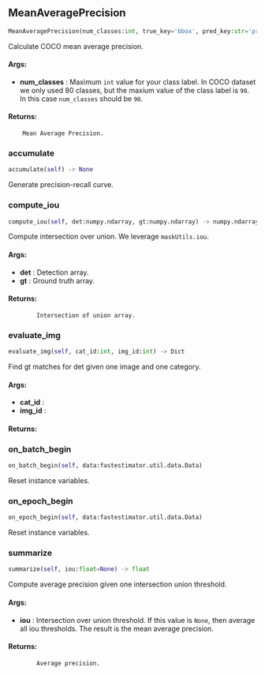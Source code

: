 ## MeanAveragePrecision
```python
MeanAveragePrecision(num_classes:int, true_key='bbox', pred_key:str='pred', mode:str='eval', output_name=('mAP', 'AP50', 'AP75')) -> None
```
Calculate COCO mean average precision.

#### Args:

* **num_classes** :  Maximum `int` value for your class label. In COCO dataset we only used 80 classes, but the maxium            value of the class label is `90`. In this case `num_classes` should be `90`.

#### Returns:
        Mean Average Precision.    

### accumulate
```python
accumulate(self) -> None
```
Generate precision-recall curve.

### compute_iou
```python
compute_iou(self, det:numpy.ndarray, gt:numpy.ndarray) -> numpy.ndarray
```
Compute intersection over union.        We leverage `maskUtils.iou`.

#### Args:

* **det** :  Detection array.
* **gt** :  Ground truth array.

#### Returns:
            Intersection of union array.        

### evaluate_img
```python
evaluate_img(self, cat_id:int, img_id:int) -> Dict
```
Find gt matches for det given one image and one category.

#### Args:

* **cat_id** : 
* **img_id** : 

#### Returns:
        

### on_batch_begin
```python
on_batch_begin(self, data:fastestimator.util.data.Data)
```
Reset instance variables.

### on_epoch_begin
```python
on_epoch_begin(self, data:fastestimator.util.data.Data)
```
Reset instance variables.

### summarize
```python
summarize(self, iou:float=None) -> float
```
Compute average precision given one intersection union threshold.

#### Args:

* **iou** :  Intersection over union threshold. If this value is `None`, then average all iou thresholds. The result                is the mean average precision.

#### Returns:
            Average precision.        